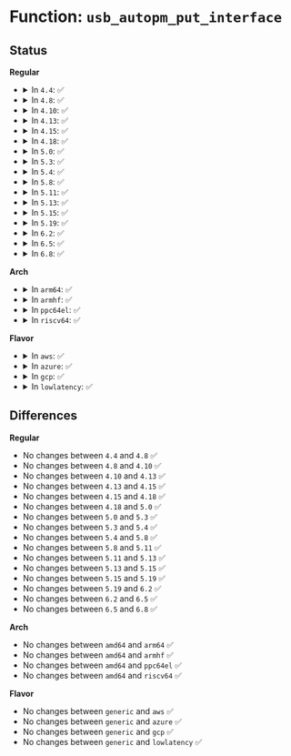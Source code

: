 # Function: <code>usb_autopm_put_interface</code>

## Status
<b>Regular</b>
<ul>
<li>
<details>
<summary>In <code>4.4</code>: ✅</summary>

```c
void usb_autopm_put_interface(struct usb_interface *intf);
```

**Collision:** Unique Global

**Inline:** No

**Transformation:** False

**Instances:**

```
In drivers/usb/core/driver.c (ffffffff816140a0)
Location: drivers/usb/core/driver.c:1594
Inline: False
Direct callers:
  - drivers/usb/core/hub.c:usb_remove_device
  - drivers/usb/core/hub.c:hub_event
  - drivers/usb/core/port.c:usb_port_runtime_resume
  - drivers/usb/core/port.c:usb_port_runtime_suspend
```
**Symbols:**

```
ffffffff816140a0-ffffffff816140d2: usb_autopm_put_interface (STB_GLOBAL)
```
</details>
</li>
<li>
<details>
<summary>In <code>4.8</code>: ✅</summary>

```c
void usb_autopm_put_interface(struct usb_interface *intf);
```

**Collision:** Unique Global

**Inline:** No

**Transformation:** False

**Instances:**

```
In drivers/usb/core/driver.c (ffffffff81673f90)
Location: drivers/usb/core/driver.c:1604
Inline: False
Direct callers:
  - drivers/usb/core/hub.c:hub_event
  - drivers/usb/core/hub.c:usb_remove_device
  - drivers/usb/core/port.c:usb_port_runtime_suspend
  - drivers/usb/core/port.c:usb_port_runtime_resume
```
**Symbols:**

```
ffffffff81673f90-ffffffff81673fc2: usb_autopm_put_interface (STB_GLOBAL)
```
</details>
</li>
<li>
<details>
<summary>In <code>4.10</code>: ✅</summary>

```c
void usb_autopm_put_interface(struct usb_interface *intf);
```

**Collision:** Unique Global

**Inline:** No

**Transformation:** False

**Instances:**

```
In drivers/usb/core/driver.c (ffffffff816a1c20)
Location: drivers/usb/core/driver.c:1607
Inline: False
Direct callers:
  - drivers/usb/core/hub.c:hub_event
  - drivers/usb/core/hub.c:usb_remove_device
  - drivers/usb/core/port.c:usb_port_runtime_suspend
  - drivers/usb/core/port.c:usb_port_runtime_resume
```
**Symbols:**

```
ffffffff816a1c20-ffffffff816a1c52: usb_autopm_put_interface (STB_GLOBAL)
```
</details>
</li>
<li>
<details>
<summary>In <code>4.13</code>: ✅</summary>

```c
void usb_autopm_put_interface(struct usb_interface *intf);
```

**Collision:** Unique Global

**Inline:** No

**Transformation:** False

**Instances:**

```
In drivers/usb/core/driver.c (ffffffff816b6be0)
Location: drivers/usb/core/driver.c:1625
Inline: False
Direct callers:
  - drivers/usb/core/hub.c:hub_event
  - drivers/usb/core/hub.c:usb_remove_device
  - drivers/usb/core/port.c:usb_port_runtime_suspend
  - drivers/usb/core/port.c:usb_port_runtime_resume
```
**Symbols:**

```
ffffffff816b6be0-ffffffff816b6c12: usb_autopm_put_interface (STB_GLOBAL)
```
</details>
</li>
<li>
<details>
<summary>In <code>4.15</code>: ✅</summary>

```c
void usb_autopm_put_interface(struct usb_interface *intf);
```

**Collision:** Unique Global

**Inline:** No

**Transformation:** False

**Instances:**

```
In drivers/usb/core/driver.c (ffffffff81722470)
Location: drivers/usb/core/driver.c:1633
Inline: False
Direct callers:
  - drivers/usb/core/hub.c:hub_event
  - drivers/usb/core/hub.c:usb_remove_device
  - drivers/usb/core/port.c:usb_port_runtime_suspend
  - drivers/usb/core/port.c:usb_port_runtime_resume
```
**Symbols:**

```
ffffffff81722470-ffffffff817224a2: usb_autopm_put_interface (STB_GLOBAL)
```
</details>
</li>
<li>
<details>
<summary>In <code>4.18</code>: ✅</summary>

```c
void usb_autopm_put_interface(struct usb_interface *intf);
```

**Collision:** Unique Global

**Inline:** No

**Transformation:** False

**Instances:**

```
In drivers/usb/core/driver.c (ffffffff817610d0)
Location: drivers/usb/core/driver.c:1633
Inline: False
Direct callers:
  - drivers/usb/core/hub.c:hub_event
  - drivers/usb/core/hub.c:usb_remove_device
  - drivers/usb/core/port.c:usb_port_runtime_suspend
  - drivers/usb/core/port.c:usb_port_runtime_resume
```
**Symbols:**

```
ffffffff817610d0-ffffffff81761102: usb_autopm_put_interface (STB_GLOBAL)
```
</details>
</li>
<li>
<details>
<summary>In <code>5.0</code>: ✅</summary>

```c
void usb_autopm_put_interface(struct usb_interface *intf);
```

**Collision:** Unique Global

**Inline:** No

**Transformation:** False

**Instances:**

```
In drivers/usb/core/driver.c (ffffffff817856d0)
Location: drivers/usb/core/driver.c:1630
Inline: False
Direct callers:
  - drivers/usb/core/hub.c:hub_event
  - drivers/usb/core/hub.c:usb_remove_device
  - drivers/usb/core/port.c:usb_port_runtime_suspend
  - drivers/usb/core/port.c:usb_port_runtime_resume
```
**Symbols:**

```
ffffffff817856d0-ffffffff8178570a: usb_autopm_put_interface (STB_GLOBAL)
```
</details>
</li>
<li>
<details>
<summary>In <code>5.3</code>: ✅</summary>

```c
void usb_autopm_put_interface(struct usb_interface *intf);
```

**Collision:** Unique Global

**Inline:** No

**Transformation:** False

**Instances:**

```
In drivers/usb/core/driver.c (ffffffff817c3be0)
Location: drivers/usb/core/driver.c:1625
Inline: False
Direct callers:
  - drivers/usb/core/hub.c:hub_event
  - drivers/usb/core/hub.c:usb_remove_device
  - drivers/usb/core/port.c:usb_port_runtime_suspend
  - drivers/usb/core/port.c:usb_port_runtime_resume
```
**Symbols:**

```
ffffffff817c3be0-ffffffff817c3c13: usb_autopm_put_interface (STB_GLOBAL)
```
</details>
</li>
<li>
<details>
<summary>In <code>5.4</code>: ✅</summary>

```c
void usb_autopm_put_interface(struct usb_interface *intf);
```

**Collision:** Unique Global

**Inline:** No

**Transformation:** False

**Instances:**

```
In drivers/usb/core/driver.c (ffffffff817f46a0)
Location: drivers/usb/core/driver.c:1627
Inline: False
Direct callers:
  - drivers/usb/core/hub.c:hub_event
  - drivers/usb/core/hub.c:hub_disconnect
  - drivers/usb/core/hub.c:usb_remove_device
  - drivers/usb/core/port.c:usb_port_runtime_suspend
  - drivers/usb/core/port.c:usb_port_runtime_resume
```
**Symbols:**

```
ffffffff817f46a0-ffffffff817f46d3: usb_autopm_put_interface (STB_GLOBAL)
```
</details>
</li>
<li>
<details>
<summary>In <code>5.8</code>: ✅</summary>

```c
void usb_autopm_put_interface(struct usb_interface *intf);
```

**Collision:** Unique Global

**Inline:** No

**Transformation:** False

**Instances:**

```
In drivers/usb/core/driver.c (ffffffff818c4270)
Location: drivers/usb/core/driver.c:1725
Inline: False
Direct callers:
  - drivers/usb/core/hub.c:hub_event
  - drivers/usb/core/hub.c:hub_disconnect
  - drivers/usb/core/hub.c:usb_remove_device
  - drivers/usb/core/port.c:usb_port_runtime_suspend
  - drivers/usb/core/port.c:usb_port_runtime_resume
```
**Symbols:**

```
ffffffff818c4270-ffffffff818c42a3: usb_autopm_put_interface (STB_GLOBAL)
```
</details>
</li>
<li>
<details>
<summary>In <code>5.11</code>: ✅</summary>

```c
void usb_autopm_put_interface(struct usb_interface *intf);
```

**Collision:** Unique Global

**Inline:** No

**Transformation:** False

**Instances:**

```
In drivers/usb/core/driver.c (ffffffff818d0160)
Location: drivers/usb/core/driver.c:1735
Inline: False
Direct callers:
  - drivers/usb/core/hub.c:hub_event
  - drivers/usb/core/hub.c:hub_disconnect
  - drivers/usb/core/hub.c:usb_remove_device
  - drivers/usb/core/port.c:usb_port_runtime_suspend
  - drivers/usb/core/port.c:usb_port_runtime_resume
```
**Symbols:**

```
ffffffff818d0160-ffffffff818d0193: usb_autopm_put_interface (STB_GLOBAL)
```
</details>
</li>
<li>
<details>
<summary>In <code>5.13</code>: ✅</summary>

```c
void usb_autopm_put_interface(struct usb_interface *intf);
```

**Collision:** Unique Global

**Inline:** No

**Transformation:** False

**Instances:**

```
In drivers/usb/core/driver.c (ffffffff818b3790)
Location: drivers/usb/core/driver.c:1731
Inline: False
Direct callers:
  - drivers/usb/core/hub.c:hub_event
  - drivers/usb/core/hub.c:hub_disconnect
  - drivers/usb/core/hub.c:usb_remove_device
  - drivers/usb/core/port.c:usb_port_runtime_suspend
  - drivers/usb/core/port.c:usb_port_runtime_resume
```
**Symbols:**

```
ffffffff818b3790-ffffffff818b37c3: usb_autopm_put_interface (STB_GLOBAL)
```
</details>
</li>
<li>
<details>
<summary>In <code>5.15</code>: ✅</summary>

```c
void usb_autopm_put_interface(struct usb_interface *intf);
```

**Collision:** Unique Global

**Inline:** No

**Transformation:** False

**Instances:**

```
In drivers/usb/core/driver.c (ffffffff81948c20)
Location: drivers/usb/core/driver.c:1731
Inline: False
Direct callers:
  - drivers/usb/core/hub.c:hub_event
  - drivers/usb/core/hub.c:hub_disconnect
  - drivers/usb/core/hub.c:usb_remove_device
  - drivers/usb/core/port.c:usb_port_runtime_suspend
  - drivers/usb/core/port.c:usb_port_runtime_resume
```
**Symbols:**

```
ffffffff81948c20-ffffffff81948c53: usb_autopm_put_interface (STB_GLOBAL)
```
</details>
</li>
<li>
<details>
<summary>In <code>5.19</code>: ✅</summary>

```c
void usb_autopm_put_interface(struct usb_interface *intf);
```

**Collision:** Unique Global

**Inline:** No

**Transformation:** False

**Instances:**

```
In drivers/usb/core/driver.c (ffffffff81aa1780)
Location: drivers/usb/core/driver.c:1733
Inline: False
Direct callers:
  - drivers/usb/core/hub.c:hub_event
  - drivers/usb/core/hub.c:hub_disconnect
  - drivers/usb/core/hub.c:usb_remove_device
  - drivers/usb/core/port.c:usb_port_runtime_suspend
  - drivers/usb/core/port.c:usb_port_runtime_resume
```
**Symbols:**

```
ffffffff81aa1780-ffffffff81aa17bd: usb_autopm_put_interface (STB_GLOBAL)
```
</details>
</li>
<li>
<details>
<summary>In <code>6.2</code>: ✅</summary>

```c
void usb_autopm_put_interface(struct usb_interface *intf);
```

**Collision:** Unique Global

**Inline:** No

**Transformation:** False

**Instances:**

```
In drivers/usb/core/driver.c (ffffffff81c27050)
Location: drivers/usb/core/driver.c:1733
Inline: False
Direct callers:
  - drivers/usb/core/hub.c:hub_event
  - drivers/usb/core/hub.c:hub_disconnect
  - drivers/usb/core/hub.c:usb_remove_device
  - drivers/usb/core/port.c:usb_port_runtime_suspend
  - drivers/usb/core/port.c:usb_port_runtime_resume
  - drivers/usb/core/port.c:disable_store
  - drivers/usb/core/port.c:disable_show
  - drivers/usb/core/port.c:disable_show
```
**Symbols:**

```
ffffffff81c27050-ffffffff81c2708d: usb_autopm_put_interface (STB_GLOBAL)
```
</details>
</li>
<li>
<details>
<summary>In <code>6.5</code>: ✅</summary>

```c
void usb_autopm_put_interface(struct usb_interface *intf);
```

**Collision:** Unique Global

**Inline:** No

**Transformation:** False

**Instances:**

```
In drivers/usb/core/driver.c (ffffffff81c8e010)
Location: drivers/usb/core/driver.c:1733
Inline: False
Direct callers:
  - drivers/usb/core/hub.c:hub_event
  - drivers/usb/core/hub.c:hub_disconnect
  - drivers/usb/core/hub.c:usb_remove_device
  - drivers/usb/core/port.c:usb_port_runtime_suspend
  - drivers/usb/core/port.c:usb_port_runtime_resume
  - drivers/usb/core/port.c:disable_store
  - drivers/usb/core/port.c:disable_show
  - drivers/usb/core/port.c:disable_show
```
**Symbols:**

```
ffffffff81c8e010-ffffffff81c8e050: usb_autopm_put_interface (STB_GLOBAL)
```
</details>
</li>
<li>
<details>
<summary>In <code>6.8</code>: ✅</summary>

```c
void usb_autopm_put_interface(struct usb_interface *intf);
```

**Collision:** Unique Global

**Inline:** No

**Transformation:** False

**Instances:**

```
In drivers/usb/core/driver.c (ffffffff81d42b30)
Location: drivers/usb/core/driver.c:1739
Inline: False
Direct callers:
  - drivers/usb/core/hub.c:hub_event
  - drivers/usb/core/hub.c:hub_disconnect
  - drivers/usb/core/hub.c:usb_remove_device
  - drivers/usb/core/port.c:usb_port_runtime_suspend
  - drivers/usb/core/port.c:usb_port_runtime_resume
  - drivers/usb/core/port.c:disable_store
  - drivers/usb/core/port.c:disable_show
  - drivers/usb/core/port.c:disable_show
```
**Symbols:**

```
ffffffff81d42b30-ffffffff81d42b70: usb_autopm_put_interface (STB_GLOBAL)
```
</details>
</li>
</ul>
<b>Arch</b>
<ul>
<li>
<details>
<summary>In <code>arm64</code>: ✅</summary>

```c
void usb_autopm_put_interface(struct usb_interface *intf);
```

**Collision:** Unique Global

**Inline:** No

**Transformation:** False

**Instances:**

```
In drivers/usb/core/driver.c (ffff800010a251a8)
Location: drivers/usb/core/driver.c:1627
Inline: False
Direct callers:
  - drivers/usb/core/hub.c:hub_event
  - drivers/usb/core/hub.c:hub_disconnect
  - drivers/usb/core/hub.c:usb_remove_device
  - drivers/usb/core/port.c:usb_port_runtime_suspend
  - drivers/usb/core/port.c:usb_port_runtime_suspend
  - drivers/usb/core/port.c:usb_port_runtime_resume
```
**Symbols:**

```
ffff800010a251a8-ffff800010a251e8: usb_autopm_put_interface (STB_GLOBAL)
```
</details>
</li>
<li>
<details>
<summary>In <code>armhf</code>: ✅</summary>

```c
void usb_autopm_put_interface(struct usb_interface *intf);
```

**Collision:** Unique Global

**Inline:** No

**Transformation:** False

**Instances:**

```
In drivers/usb/core/driver.c (c0afb810)
Location: drivers/usb/core/driver.c:1627
Inline: False
Direct callers:
  - drivers/usb/core/hub.c:hub_event
  - drivers/usb/core/hub.c:hub_disconnect
  - drivers/usb/core/hub.c:usb_remove_device
  - drivers/usb/core/port.c:usb_port_runtime_suspend
  - drivers/usb/core/port.c:usb_port_runtime_resume
```
**Symbols:**

```
c0afb810-c0afb850: usb_autopm_put_interface (STB_GLOBAL)
```
</details>
</li>
<li>
<details>
<summary>In <code>ppc64el</code>: ✅</summary>

```c
void usb_autopm_put_interface(struct usb_interface *intf);
```

**Collision:** Unique Global

**Inline:** No

**Transformation:** False

**Instances:**

```
In drivers/usb/core/driver.c (c000000000ae0350)
Location: drivers/usb/core/driver.c:1627
Inline: False
Direct callers:
  - drivers/usb/core/hub.c:hub_event
  - drivers/usb/core/hub.c:hub_disconnect
  - drivers/usb/core/hub.c:usb_remove_device
  - drivers/usb/core/port.c:usb_port_runtime_suspend
  - drivers/usb/core/port.c:usb_port_runtime_suspend
  - drivers/usb/core/port.c:usb_port_runtime_resume
```
**Symbols:**

```
c000000000ae0350-c000000000ae03b4: usb_autopm_put_interface (STB_GLOBAL)
```
</details>
</li>
<li>
<details>
<summary>In <code>riscv64</code>: ✅</summary>

```c
void usb_autopm_put_interface(struct usb_interface *intf);
```

**Collision:** Unique Global

**Inline:** No

**Transformation:** False

**Instances:**

```
In drivers/usb/core/driver.c (ffffffe000647530)
Location: drivers/usb/core/driver.c:1627
Inline: False
Direct callers:
  - drivers/usb/core/hub.c:hub_event
  - drivers/usb/core/hub.c:hub_disconnect
  - drivers/usb/core/hub.c:usb_remove_device
  - drivers/usb/core/port.c:usb_port_runtime_suspend
  - drivers/usb/core/port.c:usb_port_runtime_suspend
  - drivers/usb/core/port.c:usb_port_runtime_resume
```
**Symbols:**

```
ffffffe000647530-ffffffe000647572: usb_autopm_put_interface (STB_GLOBAL)
```
</details>
</li>
</ul>
<b>Flavor</b>
<ul>
<li>
<details>
<summary>In <code>aws</code>: ✅</summary>

```c
void usb_autopm_put_interface(struct usb_interface *intf);
```

**Collision:** Unique Global

**Inline:** No

**Transformation:** False

**Instances:**

```
In drivers/usb/core/driver.c (ffffffff817aca80)
Location: drivers/usb/core/driver.c:1627
Inline: False
Direct callers:
  - drivers/usb/core/hub.c:hub_event
  - drivers/usb/core/hub.c:hub_disconnect
  - drivers/usb/core/hub.c:usb_remove_device
  - drivers/usb/core/port.c:usb_port_runtime_suspend
  - drivers/usb/core/port.c:usb_port_runtime_resume
```
**Symbols:**

```
ffffffff817aca80-ffffffff817acab3: usb_autopm_put_interface (STB_GLOBAL)
```
</details>
</li>
<li>
<details>
<summary>In <code>azure</code>: ✅</summary>

```c
void usb_autopm_put_interface(struct usb_interface *intf);
```

**Collision:** Unique Global

**Inline:** No

**Transformation:** False

**Instances:**

```
In drivers/usb/core/driver.c (ffffffff8179e480)
Location: drivers/usb/core/driver.c:1627
Inline: False
Direct callers:
  - drivers/usb/core/hub.c:hub_event
  - drivers/usb/core/hub.c:hub_disconnect
  - drivers/usb/core/hub.c:usb_remove_device
  - drivers/usb/core/port.c:usb_port_runtime_suspend
  - drivers/usb/core/port.c:usb_port_runtime_resume
```
**Symbols:**

```
ffffffff8179e480-ffffffff8179e4b3: usb_autopm_put_interface (STB_GLOBAL)
```
</details>
</li>
<li>
<details>
<summary>In <code>gcp</code>: ✅</summary>

```c
void usb_autopm_put_interface(struct usb_interface *intf);
```

**Collision:** Unique Global

**Inline:** No

**Transformation:** False

**Instances:**

```
In drivers/usb/core/driver.c (ffffffff817e9520)
Location: drivers/usb/core/driver.c:1627
Inline: False
Direct callers:
  - drivers/usb/core/hub.c:hub_event
  - drivers/usb/core/hub.c:hub_disconnect
  - drivers/usb/core/hub.c:usb_remove_device
  - drivers/usb/core/port.c:usb_port_runtime_suspend
  - drivers/usb/core/port.c:usb_port_runtime_resume
```
**Symbols:**

```
ffffffff817e9520-ffffffff817e9553: usb_autopm_put_interface (STB_GLOBAL)
```
</details>
</li>
<li>
<details>
<summary>In <code>lowlatency</code>: ✅</summary>

```c
void usb_autopm_put_interface(struct usb_interface *intf);
```

**Collision:** Unique Global

**Inline:** No

**Transformation:** False

**Instances:**

```
In drivers/usb/core/driver.c (ffffffff81803a50)
Location: drivers/usb/core/driver.c:1627
Inline: False
Direct callers:
  - drivers/usb/core/hub.c:hub_event
  - drivers/usb/core/hub.c:hub_disconnect
  - drivers/usb/core/hub.c:usb_remove_device
  - drivers/usb/core/port.c:usb_port_runtime_suspend
  - drivers/usb/core/port.c:usb_port_runtime_resume
```
**Symbols:**

```
ffffffff81803a50-ffffffff81803a83: usb_autopm_put_interface (STB_GLOBAL)
```
</details>
</li>
</ul>

## Differences
<b>Regular</b>
<ul>
<li>
No changes between <code>4.4</code> and <code>4.8</code> ✅
</li>
<li>
No changes between <code>4.8</code> and <code>4.10</code> ✅
</li>
<li>
No changes between <code>4.10</code> and <code>4.13</code> ✅
</li>
<li>
No changes between <code>4.13</code> and <code>4.15</code> ✅
</li>
<li>
No changes between <code>4.15</code> and <code>4.18</code> ✅
</li>
<li>
No changes between <code>4.18</code> and <code>5.0</code> ✅
</li>
<li>
No changes between <code>5.0</code> and <code>5.3</code> ✅
</li>
<li>
No changes between <code>5.3</code> and <code>5.4</code> ✅
</li>
<li>
No changes between <code>5.4</code> and <code>5.8</code> ✅
</li>
<li>
No changes between <code>5.8</code> and <code>5.11</code> ✅
</li>
<li>
No changes between <code>5.11</code> and <code>5.13</code> ✅
</li>
<li>
No changes between <code>5.13</code> and <code>5.15</code> ✅
</li>
<li>
No changes between <code>5.15</code> and <code>5.19</code> ✅
</li>
<li>
No changes between <code>5.19</code> and <code>6.2</code> ✅
</li>
<li>
No changes between <code>6.2</code> and <code>6.5</code> ✅
</li>
<li>
No changes between <code>6.5</code> and <code>6.8</code> ✅
</li>
</ul>
<b>Arch</b>
<ul>
<li>
No changes between <code>amd64</code> and <code>arm64</code> ✅
</li>
<li>
No changes between <code>amd64</code> and <code>armhf</code> ✅
</li>
<li>
No changes between <code>amd64</code> and <code>ppc64el</code> ✅
</li>
<li>
No changes between <code>amd64</code> and <code>riscv64</code> ✅
</li>
</ul>
<b>Flavor</b>
<ul>
<li>
No changes between <code>generic</code> and <code>aws</code> ✅
</li>
<li>
No changes between <code>generic</code> and <code>azure</code> ✅
</li>
<li>
No changes between <code>generic</code> and <code>gcp</code> ✅
</li>
<li>
No changes between <code>generic</code> and <code>lowlatency</code> ✅
</li>
</ul>
